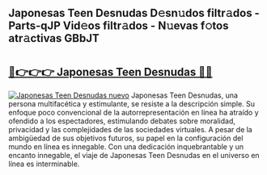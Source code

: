 ## Japonesas Teen Desnudas D𝚎sn𝚞dos filtr𝚊dos - Parts-qJP Vid𝚎os filtr𝚊dos - N𝚞evas f𝚘tos atr𝚊ctivas GBbJT

# <h2><a href="http://mbbxe2.tromn.icu/?c=Japonesas+Teen+Desnudas">🔗👉👉👉 Japonesas Teen Desnudas 🔗🔗</a></h2>

[![Japonesas Teen Desnudas nuevo](https://i.imgur.com/pEAQMta.gif)](http://mbbxe2.tromn.icu/?c=Japonesas+Teen+Desnudas)
Japonesas Teen Desnudas, una persona multifacética y estimulante, se resiste a la descripción simple. Su enfoque poco convencional de la autorrepresentación en línea ha atraído y ofendido a los espectadores, estimulando debates sobre moralidad, privacidad y las complejidades de las sociedades virtuales. A pesar de la ambigüedad de sus objetivos futuros, su papel en la configuración del mundo en línea es innegable. Con una dedicación inquebrantable y un encanto innegable, el viaje de Japonesas Teen Desnudas en el universo en línea es interminable.
